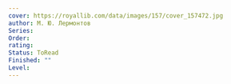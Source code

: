 ```yaml
---
cover: https://royallib.com/data/images/157/cover_157472.jpg
author: М. Ю. Лермонтов
Series: 
Order: 
rating: 
Status: ToRead
Finished: ""
Level:
---
```









